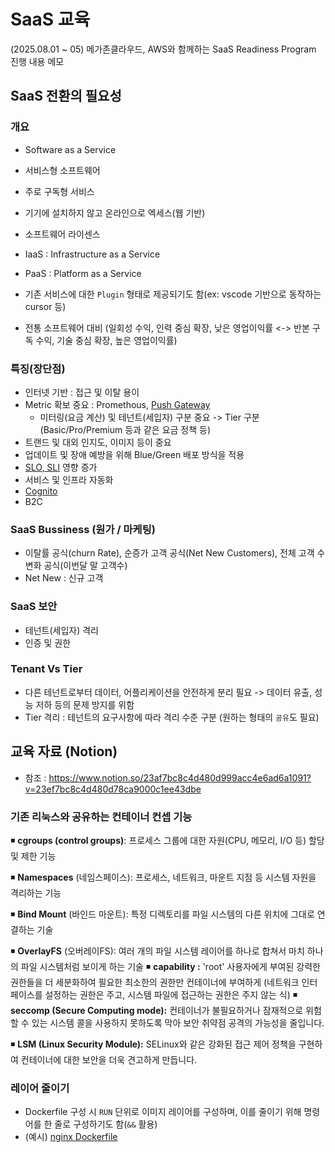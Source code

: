 # SaaS 교육
(2025.08.01 ~ 05) 메가존클라우드, AWS와 함께하는 SaaS Readiness Program 진행 내용 메모

## SaaS 전환의 필요성
### 개요
- Software as a Service
- 서비스형 소프트웨어
- 주로 구독형 서비스
- 기기에 설치하지 않고 온라인으로 엑세스(웹 기반)
- 소프트웨어 라이센스

- IaaS : Infrastructure as a Service
- PaaS : Platform as a Service

- 기존 서비스에 대한 `Plugin` 형태로 제공되기도 함(ex: vscode 기반으로 동작하는 cursor 등)
- 전통 소프트웨어 대비 (일회성 수익, 인력 중심 확장, 낮은 영업이익률 <-> 반본 구독 수익, 기술 중심 확장, 높은 영업이익률)

### 특징(장단점)
- 인터넷 기반 : 접근 및 이탈 용이
- Metric 확보 중요 : Promethous, [Push Gateway](https://github.com/prometheus/pushgateway)
  - 미터링(요금 계산) 및 테넌트(세입자) 구분 중요 -> Tier 구분 (Basic/Pro/Premium 등과 같은 요금 정책 등)
- 트랜드 및 대외 인지도, 이미지 등이 중요
- 업데이트 및 장애 예방을 위해 Blue/Green 배포 방식을 적용
- [SLO, SLI](https://www.atlassian.com/ko/incident-management/kpis/sla-vs-slo-vs-sli) 영향 증가
- 서비스 및 인프라 자동화
- [Cognito](https://docs.aws.amazon.com/ko_kr/cognito/latest/developerguide/what-is-amazon-cognito.html)
- B2C

### SaaS Bussiness (원가 / 마케팅)
- 이탈률 공식(churn Rate), 순증가 고객 공식(Net New Customers), 전체 고객 수 변화 공식(이번달 말 고객수)
- Net New : 신규 고객

### SaaS 보안
- 테넌트(세입자) 격리
- 인증 및 권한

### Tenant Vs Tier
- 다른 테넌트로부터 데이터, 어플리케이션을 안전하게 분리 필요 -> 데이터 유출, 성능 저하 등의 문제 방지를 위함
- Tier 격리 : 테넌트의 요구사항에 따라 격리 수준 구분 (원하는 형태의 `공유`도 필요)



## 교육 자료 (Notion)
- 참조 : https://www.notion.so/23af7bc8c4d480d999acc4e6ad6a1091?v=23ef7bc8c4d480d78ca9000c1ee43dbe

### 기존 리눅스와 공유하는 컨테이너 컨셉 기능
◾ **cgroups (control groups)**: 프로세스 그룹에 대한 자원(CPU, 메모리, I/O 등) 할당 및 제한 기능

◾ **Namespaces** (네임스페이스): 프로세스, 네트워크, 마운트 지점 등 시스템 자원을 격리하는 기능

◾ **Bind Mount** (바인드 마운트): 특정 디렉토리를 파일 시스템의 다른 위치에 그대로 연결하는 기술

◾ **OverlayFS** (오버레이FS): 여러 개의 파일 시스템 레이어를 하나로 합쳐서 마치 하나의 파일 시스템처럼 보이게 하는 기술
◾ **capability :** 'root' 사용자에게 부여된 강력한 권한들을 더 세분화하여 필요한 최소한의 권한만 컨테이너에 부여하게 (네트워크 인터페이스를 설정하는 권한은 주고, 시스템 파일에 접근하는 권한은 주지 않는 식)
◾ **seccomp (Secure Computing mode):** 컨테이너가 불필요하거나 잠재적으로 위험할 수 있는 시스템 콜을 사용하지 못하도록 막아 보안 취약점 공격의 가능성을 줄입니다.

◾ **LSM (Linux Security Module):** SELinux와 같은 강화된 접근 제어 정책을 구현하여 컨테이너에 대한 보안을 더욱 견고하게 만듭니다.

### 레이어 줄이기
- Dockerfile 구성 시 `RUN` 단위로 이미지 레이어를 구성하며, 이를 줄이기 위해 명령어를 한 줄로 구성하기도 함(`&&` 활용)
- (예시) [nginx Dockerfile](https://github.com/nginx/docker-nginx/blob/master/stable/debian/Dockerfile)

